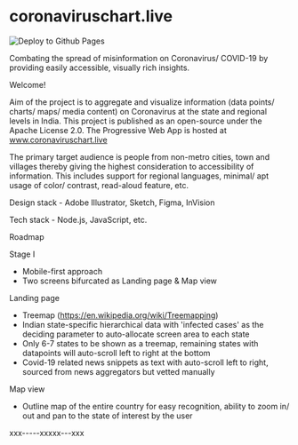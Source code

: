 # coronaviruschart.live
![Deploy to Github Pages](https://github.com/rajurandhav/coronaviruscharts.org/workflows/Deploy%20to%20Github%20Pages/badge.svg?branch=master)

Combating the spread of misinformation on Coronavirus/ COVID-19 by providing easily accessible, visually rich insights.

Welcome!

Aim of the project is to aggregate and visualize information (data points/ charts/ maps/ media content) on Coronavirus at the state and regional levels in India. This project is published as an open-source under the Apache License 2.0. The Progressive Web App is hosted at www.coronaviruschart.live

The primary target audience is people from non-metro cities, town and villages thereby giving the highest consideration to accessibility of information. This includes support for regional languages, minimal/ apt usage of color/ contrast, read-aloud feature, etc.

Design stack - Adobe Illustrator, Sketch, Figma, InVision

Tech stack - Node.js, JavaScript, etc.


Roadmap

Stage I
- Mobile-first approach
- Two screens bifurcated as Landing page & Map view

Landing page
- Treemap (https://en.wikipedia.org/wiki/Treemapping)
- Indian state-specific hierarchical data with 'infected cases' as the deciding parameter to auto-allocate screen area to each state
- Only 6-7 states to be shown as a treemap, remaining states with datapoints will auto-scroll left to right at the bottom
- Covid-19 related news snippets as text with auto-scroll left to right, sourced from news aggregators but vetted manually

Map view
- Outline map of the entire country for easy recognition, ability to zoom in/ out and pan to the state of interest by the user

xxx-----xxxxx---xxx
